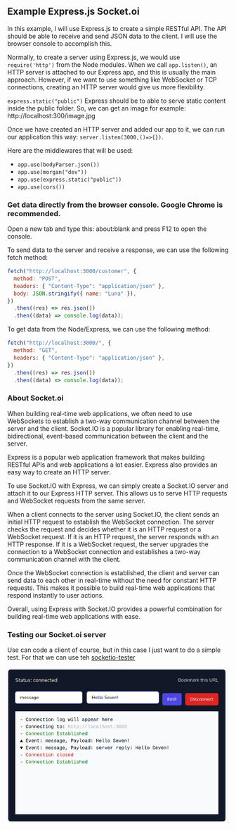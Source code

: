 ## Example Express.js Socket.oi

In this example, I will use Express.js to create a simple RESTful API. The API should be able to receive and send JSON data to the client. I will use the browser console to accomplish this.

Normally, to create a server using Express.js, we would use `require('http')` from the Node modules. When we call `app.listen()`, an HTTP server is attached to our Express app, and this is usually the main approach. However, if we want to use something like WebSocket or TCP connections, creating an HTTP server would give us more flexibility.

`express.static("public")` Express should be to able to serve static
content inside the public folder. So, we can get an image for example: http://localhost:300/image.jpg

Once we have created an HTTP server and added our app to it, we can run our application this way: `server.listen(3000,()=>{})`.

Here are the middlewares that will be used:

- `app.use(bodyParser.json())`
- `app.use(morgan("dev"))`
- `app.use(express.static("public"))`
- `app.use(cors())`

### Get data directly from the browser console. Google Chrome is recommended.

Open a new tab and type this: about:blank and press F12 to open the console.

To send data to the server and receive a response, we can use the following fetch method:

```js
fetch("http://localhost:3000/customer", {
  method: "POST",
  headers: { "Content-Type": "application/json" },
  body: JSON.stringify({ name: "Luna" }),
})
  .then((res) => res.json())
  .then((data) => console.log(data));
```

To get data from the Node/Express, we can use the following method:

```js
fetch("http://localhost:3000/", {
  method: "GET",
  headers: { "Content-Type": "application/json" },
})
  .then((res) => res.json())
  .then((data) => console.log(data));
```

### About Socket.oi

When building real-time web applications, we often need to use WebSockets to establish a two-way communication channel between the server and the client. Socket.IO is a popular library for enabling real-time, bidirectional, event-based communication between the client and the server.

Express is a popular web application framework that makes building RESTful APIs and web applications a lot easier. Express also provides an easy way to create an HTTP server.

To use Socket.IO with Express, we can simply create a Socket.IO server and attach it to our Express HTTP server. This allows us to serve HTTP requests and WebSocket requests from the same server.

When a client connects to the server using Socket.IO, the client sends an initial HTTP request to establish the WebSocket connection. The server checks the request and decides whether it is an HTTP request or a WebSocket request. If it is an HTTP request, the server responds with an HTTP response. If it is a WebSocket request, the server upgrades the connection to a WebSocket connection and establishes a two-way communication channel with the client.

Once the WebSocket connection is established, the client and server can send data to each other in real-time without the need for constant HTTP requests. This makes it possible to build real-time web applications that respond instantly to user actions.

Overall, using Express with Socket.IO provides a powerful combination for building real-time web applications with ease.

### Testing our Socket.oi server

Use can code a client of course, but in this case I just want to do a simple test. For that we
can use teh [socketio-tester]("https://www.piesocket.com/socketio-tester")

![socketio](socket-tester.jpg)
